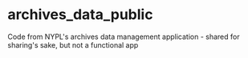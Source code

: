 archives_data_public
====================

Code from NYPL's archives data management application - shared for sharing's sake, but not a functional app